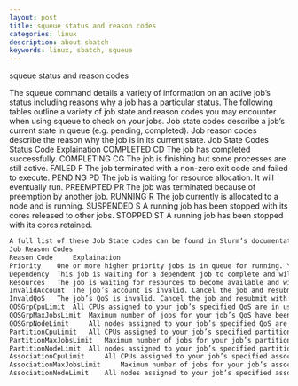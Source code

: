 ```yaml
---
layout: post
title: squeue status and reason codes
categories: linux
description: about sbatch
keywords: linux, sbatch, squeue
---
```



squeue status and reason codes

The squeue command details a variety of information on an active job’s status including reasons why a job has a particular status. The following tables outline a variety of job state and reason codes you may encounter when using squeue to check on your jobs. Job state codes describe a job’s current state in queue (e.g. pending, completed). Job reason codes describe the reason why the job is in its current state.
Job State Codes
Status 	Code 	Explaination
COMPLETED 	CD 	The job has completed successfully.
COMPLETING 	CG 	The job is finishing but some processes are still active.
FAILED 	F 	The job terminated with a non-zero exit code and failed to execute.
PENDING 	PD 	The job is waiting for resource allocation. It will eventually run.
PREEMPTED 	PR 	The job was terminated because of preemption by another job.
RUNNING 	R 	The job currently is allocated to a node and is running.
SUSPENDED 	S 	A running job has been stopped with its cores released to other jobs.
STOPPED 	ST 	A running job has been stopped with its cores retained.
```html
A full list of these Job State codes can be found in Slurm’s documentation.
Job Reason Codes
Reason Code 	Explaination
Priority 	One or more higher priority jobs is in queue for running. Your job will eventually run.
Dependency 	This job is waiting for a dependent job to complete and will run afterwards.
Resources 	The job is waiting for resources to become available and will eventually run.
InvalidAccount 	The job’s account is invalid. Cancel the job and resubmit with correct account.
InvaldQoS 	The job’s QoS is invalid. Cancel the job and resubmit with correct account.
QOSGrpCpuLimit 	All CPUs assigned to your job’s specified QoS are in use; job will run eventually.
QOSGrpMaxJobsLimit 	Maximum number of jobs for your job’s QoS have been met; job will run eventually.
QOSGrpNodeLimit 	All nodes assigned to your job’s specified QoS are in use; job will run eventually.
PartitionCpuLimit 	All CPUs assigned to your job’s specified partition are in use; job will run eventually.
PartitionMaxJobsLimit 	Maximum number of jobs for your job’s partition have been met; job will run eventually.
PartitionNodeLimit 	All nodes assigned to your job’s specified partition are in use; job will run eventually.
AssociationCpuLimit 	All CPUs assigned to your job’s specified association are in use; job will run eventually.
AssociationMaxJobsLimit 	Maximum number of jobs for your job’s association have been met; job will run eventually.
AssociationNodeLimit 	All nodes assigned to your job’s specified association are in use; job will run eventually.
```
